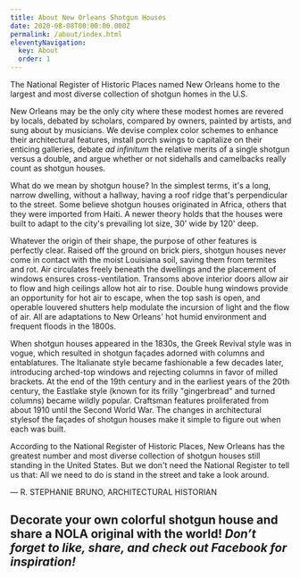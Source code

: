 ```yaml
---
title: About New Orleans Shotgun Houses
date: 2020-08-08T00:00:00.000Z
permalink: /about/index.html
eleventyNavigation:
  key: About
  order: 1
---
```


The National Register of Historic Places named New Orleans home to the largest and most diverse collection of shotgun homes in the U.S.

New Orleans may be the only city where these modest homes are revered by locals, debated by scholars, compared by owners, painted by artists, and sung about by musicians. We devise complex color schemes to enhance their architectural features, install porch swings to capitalize on their enticing galleries, debate <i>ad infinitum</i> the relative merits of a single shotgun versus a double, and argue whether or not sidehalls and camelbacks really count as shotgun houses.

What do we mean by shotgun house? In the simplest terms, it's a long, narrow dwelling, without a hallway, having a roof ridge that's perpendicular to the street. Some believe shotgun houses originated in Africa, others that they were imported from Haiti. A newer theory holds that the houses were built to adapt to the city's prevailing lot size, 30' wide by 120' deep.

Whatever the origin of their shape, the purpose of other features is perfectly clear. Raised off the ground on brick piers, shotgun houses never come in contact with the moist Louisiana soil, saving them from termites and rot. Air circulates freely beneath the dwellings and the placement of windows ensures cross-ventilation. Transoms above interior doors allow air to flow and high ceilings allow hot air to rise. Double hung windows provide an opportunity for hot air to escape, when the top sash is open, and operable louvered shutters help modulate the incursion of light and the flow of air. All are adaptations to New Orleans' hot humid environment and frequent floods in the 1800s.

When shotgun houses appeared in the 1830s, the Greek Revival style was in vogue, which resulted in shotgun façades adorned with columns and entablatures. The Italianate style became fashionable a few decades later, introducing arched-top windows and rejecting columns in favor of milled brackets. At the end of the 19th century and in the earliest years of the 20th century, the Eastlake style (known for its frilly "gingerbread" and turned columns) became wildly popular. Craftsman features proliferated from about 1910 until the Second World War. The changes in architectural stylesof the façades of shotgun houses make it simple to figure out when each was built.

According to the National Register of Historic Places, New Orleans has the greatest number and most diverse collection of shotgun houses still standing in the United States. But we don't need the National Register to tell us that: All we need to do is stand in the street and take a look around.  

— R. STEPHANIE BRUNO, ARCHITECTURAL HISTORIAN

<div class="section">

<h2>Decorate your own colorful shotgun house and share a NOLA original with the world! <i>Don’t forget to like, share, and check out Facebook for inspiration!</i></h2>

</div>